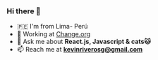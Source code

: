 ### Hi there 👋

- 🇵🇪 I'm from Lima- Perú 
- 🔭 Working at [Change.org](https://www.change.org/)
- 💬 Ask me about **React.js, Javascript & cats🐱**
- 📫 Reach me at **kevinriverosg@gmail.com**

